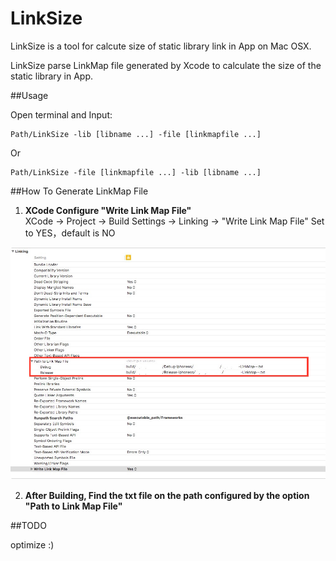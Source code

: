 # LinkSize
LinkSize is a tool for calcute  size of static library  link in App on Mac OSX.

LinkSize parse LinkMap file generated by Xcode to calculate the size of the static library in App.


##Usage

Open terminal and Input:


	Path/LinkSize -lib [libname ...] -file [linkmapfile ...]


Or

	Path/LinkSize -file [linkmapfile ...] -lib [libname ...]

##How To Generate LinkMap File

1. **XCode Configure "Write Link Map File"**  
XCode -> Project -> Build Settings -> Linking -> "Write Link Map File" Set to YES，default is NO
	
![pic](./sample.jpg "")

2. **After Building, Find the txt file on the path configured by the option "Path to Link Map File"**

##TODO

optimize :)
